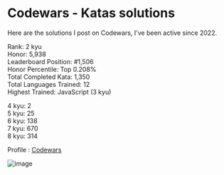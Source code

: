 # Codewars - Katas solutions

Here are the solutions I post on Codewars, I've been active since 2022.

Rank: 2 kyu  
Honor: 5,938  
Leaderboard Position: #1,506  
Honor Percentile: Top 0.208%  
Total Completed Kata: 1,350  
Total Languages Trained: 12  
Highest Trained: JavaScript (3 kyu)

4 kyu: 2  
5 kyu: 25  
6 kyu: 138  
7 kyu: 670  
8 kyu: 314  

Profile : [Codewars](https://www.codewars.com/users/Sancti0n)

![image](https://www.codewars.com/users/Sancti0n/badges/large)